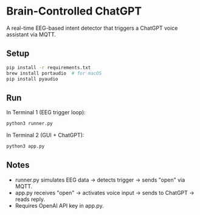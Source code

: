 # Brain-Controlled ChatGPT

A real-time EEG-based intent detector that triggers a ChatGPT voice assistant via MQTT.

## Setup

```bash
pip install -r requirements.txt
brew install portaudio  # for macOS
pip install pyaudio
```
## Run

In Terminal 1 (EEG trigger loop):
```bash
python3 runner.py
```

In Terminal 2 (GUI + ChatGPT):
```bash
python3 app.py
```

## Notes
- runner.py simulates EEG data → detects trigger → sends "open" via MQTT.
- app.py receives "open" → activates voice input → sends to ChatGPT → reads reply.
- Requires OpenAI API key in app.py.
